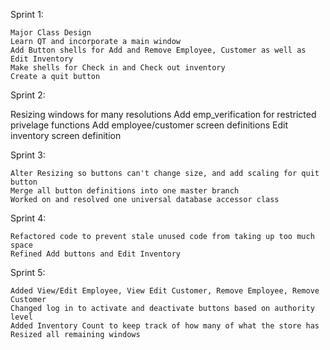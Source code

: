 Sprint 1:

    Major Class Design
    Learn QT and incorporate a main window
    Add Button shells for Add and Remove Employee, Customer as well as Edit Inventory
    Make shells for Check in and Check out inventory
    Create a quit button
    
    
    
Sprint 2:

   Resizing windows for many resolutions
   Add emp_verification for restricted privelage functions
   Add employee/customer screen definitions
   Edit inventory screen definition
 
 
Sprint 3: 

    Alter Resizing so buttons can't change size, and add scaling for quit button
    Merge all button definitions into one master branch
    Worked on and resolved one universal database accessor class 
    
    
Sprint 4: 
    
    Refactored code to prevent stale unused code from taking up too much space
    Refined Add buttons and Edit Inventory
    
Sprint 5:

    Added View/Edit Employee, View Edit Customer, Remove Employee, Remove Customer
    Changed log in to activate and deactivate buttons based on authority level
    Added Inventory Count to keep track of how many of what the store has
    Resized all remaining windows
